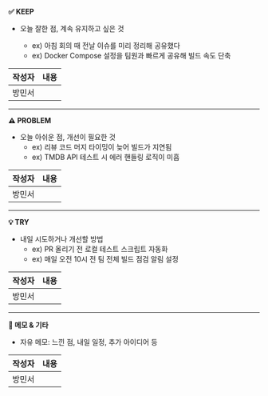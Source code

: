 **✅ KEEP**

- 오늘 잘한 점, 계속 유지하고 싶은 것
    
    - ex) 아침 회의 때 전날 이슈를 미리 정리해 공유했다
    - ex) Docker Compose 설정을 팀원과 빠르게 공유해 빌드 속도 단축

| 작성자 | 내용  |
| --- | --- |
| 방민서 |     |

---

**⚠️ PROBLEM**

- 오늘 아쉬운 점, 개선이 필요한 것
    - ex) 리뷰 코드 머지 타이밍이 늦어 빌드가 지연됨
    - ex) TMDB API 테스트 시 에러 핸들링 로직이 미흡

| 작성자 | 내용  |
| --- | --- |
| 방민서 |     |


---

**💡 TRY**

- 내일 시도하거나 개선할 방법
    - ex) PR 올리기 전 로컬 테스트 스크립트 자동화
    - ex) 매일 오전 10시 전 팀 전체 빌드 점검 알림 설정

| 작성자 | 내용   |
| --- | ---- |
| 방민서 | <br> |


---

**📝 메모 & 기타**

- 자유 메모: 느낀 점, 내일 일정, 추가 아이디어 등

| 작성자 | 내용  |
| --- | --- |
| 방민서 |     |

